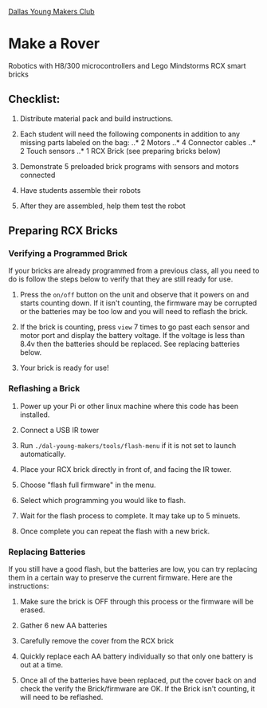 [Dallas Young Makers Club](http://dallasyoungmakers.org/)

# Make a Rover

Robotics with H8/300 microcontrollers and Lego Mindstorms RCX smart bricks

## Checklist:

1. Distribute material pack and build instructions.

2. Each student will need the following components in addition to any missing parts labeled on the bag:
..* 2 Motors
..* 4 Connector cables
..* 2 Touch sensors
..* 1 RCX Brick (see preparing bricks below)

3. Demonstrate 5 preloaded brick programs with sensors and motors connected

4. Have students assemble their robots

5. After they are assembled, help them test the robot 

## Preparing RCX Bricks

### Verifying a Programmed Brick

If your bricks are already programmed from a previous class, all you need to do is follow the steps below to verify that they are still ready for use.

1. Press the `on/off` button on the unit and observe that it powers on and starts counting down.  If it isn't counting, the firmware may be corrupted or the batteries may be too low and you will need to reflash the brick.

2. If the brick is counting, press `view` 7 times to go past each sensor and motor port and display the battery voltage.  If the voltage is less than 8.4v then the batteries should be replaced.  See replacing batteries below.

3. Your brick is ready for use!

### Reflashing a Brick

1. Power up your Pi or other linux machine where this code has been installed.

2. Connect a USB IR tower

3. Run `./dal-young-makers/tools/flash-menu` if it is not set to launch automatically.

4. Place your RCX brick directly in front of, and facing the IR tower.

5. Choose "flash full firmware" in the menu.

6. Select which programming you would like to flash.

7. Wait for the flash process to complete.  It may take up to 5 minuets.

8. Once complete you can repeat the flash with a new brick.

### Replacing Batteries

If you still have a good flash, but the batteries are low, you can try replacing them in a certain way to preserve the current firmware. Here are the instructions:

1. Make sure the brick is OFF through this process or the firmware will be erased.

2. Gather 6 new AA batteries

3. Carefully remove the cover from the RCX brick

4. Quickly replace each AA battery individually so that only one battery is out at a time.

5. Once all of the batteries have been replaced, put the cover back on and check the verify the Brick/firmware are OK.  If the Brick isn't counting, it will need to be reflashed.
